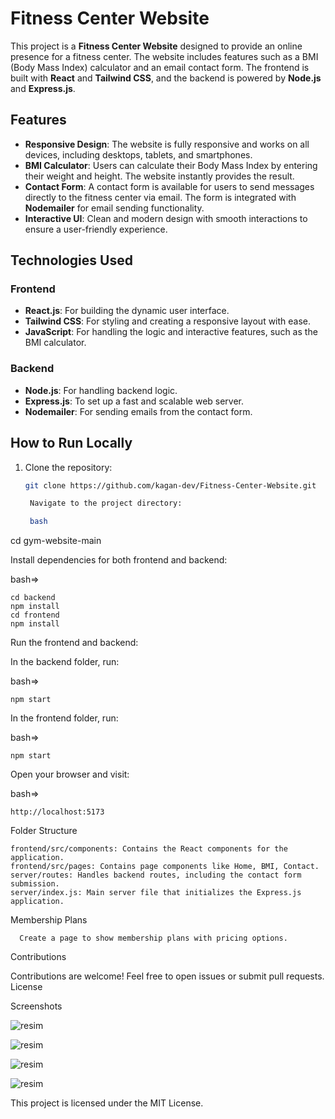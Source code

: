 # Fitness Center Website

This project is a **Fitness Center Website** designed to provide an online presence for a fitness center. The website includes features such as a BMI (Body Mass Index) calculator and an email contact form. The frontend is built with **React** and **Tailwind CSS**, and the backend is powered by **Node.js** and **Express.js**.

## Features

- **Responsive Design**: The website is fully responsive and works on all devices, including desktops, tablets, and smartphones.
- **BMI Calculator**: Users can calculate their Body Mass Index by entering their weight and height. The website instantly provides the result.
- **Contact Form**: A contact form is available for users to send messages directly to the fitness center via email. The form is integrated with **Nodemailer** for email sending functionality.
- **Interactive UI**: Clean and modern design with smooth interactions to ensure a user-friendly experience.

## Technologies Used

### Frontend
- **React.js**: For building the dynamic user interface.
- **Tailwind CSS**: For styling and creating a responsive layout with ease.
- **JavaScript**: For handling the logic and interactive features, such as the BMI calculator.

### Backend
- **Node.js**: For handling backend logic.
- **Express.js**: To set up a fast and scalable web server.
- **Nodemailer**: For sending emails from the contact form.

## How to Run Locally

1. Clone the repository:

   ```bash
   git clone https://github.com/kagan-dev/Fitness-Center-Website.git

    Navigate to the project directory:

    bash

cd gym-website-main

Install dependencies for both frontend and backend:

bash=>

    cd backend
    npm install
    cd frontend
    npm install

Run the frontend and backend:

In the backend folder, run:

bash=>

    npm start

In the frontend folder, run:

bash=>

    npm start

Open your browser and visit:

bash=>

    http://localhost:5173

Folder Structure

    frontend/src/components: Contains the React components for the application.
    frontend/src/pages: Contains page components like Home, BMI, Contact.
    server/routes: Handles backend routes, including the contact form submission.
    server/index.js: Main server file that initializes the Express.js application.

Membership Plans 
      
      Create a page to show membership plans with pricing options.

Contributions

Contributions are welcome! Feel free to open issues or submit pull requests.
License

Screenshots

![resim](https://github.com/user-attachments/assets/e608c52b-b136-4c40-b6a9-bd12eb538af6)

![resim](https://github.com/user-attachments/assets/d7f0d687-0d5e-4b62-a2ef-50bdda90c9fe)

![resim](https://github.com/user-attachments/assets/85fc3ac5-76a1-4bde-9249-62e0a1fb8a51)

![resim](https://github.com/user-attachments/assets/6be13b72-30b9-4cbc-8183-c89db548aef6)

This project is licensed under the MIT License.
